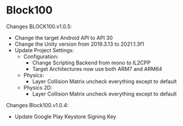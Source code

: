 # Block100

Changes BLOCK100.v1.0.5:
- Change the target Android API to API 30
- Change the Unity version from 2019.3.13 to 2021.1.3f1
- Update Project Settings:
	- Configuration:
		- Change Scripting Backend from mono to IL2CPP
		- Target Architectures now use both ARM7 and ARM64
	- Physics:
		- Layer Collision Matrix uncheck everything except to default
	- Physics 2D:
		- Layer Collision Matrix uncheck everything except to default

Changes Block100.v1.0.4:
- Update Google Play Keystore Signing Key
